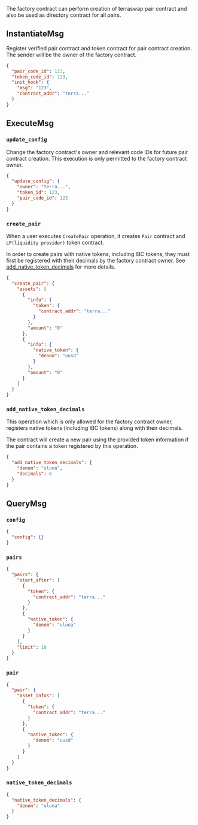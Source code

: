 
The factory contract can perform creation of terraswap pair contract and also be used as directory contract for all pairs.

## InstantiateMsg
Register verified pair contract and token contract for pair contract creation. The sender will be the owner of the factory contract.

```json
{
  "pair_code_id": 123,
  "token_code_id": 123,
  "init_hook": {
    "msg": "123",
    "contract_addr": "terra..."
  }
}
```

## ExecuteMsg

### `update_config`
Change the factory contract's owner and relevant code IDs for future pair contract creation. This execution is only permitted to the factory contract owner.

```json
{
  "update_config": {
    "owner": "terra...",
    "token_id": 123,
    "pair_code_id": 123
  }
}
```

### `create_pair`
When a user executes `CreatePair` operation, it creates `Pair` contract and `LP(liquidity provider)` token contract.

In order to create pairs with native tokens, including IBC tokens, they must first be registered with their decimals by the factory contract owner. See [add_native_token_decimals](#add_native_token_decimals) for more details.

```json
{
  "create_pair": {
    "assets": [
      {
        "info": {
          "token": {
            "contract_addr": "terra..."
          }
        },
        "amount": "0"
      },
      {
        "info": {
          "native_token": {
            "denom": "uusd"
          }
        },
        "amount": "0"
      }
    ]
  }
}
```

### `add_native_token_decimals`
This operation which is only allowed for the factory contract owner, registers native tokens (including IBC tokens) along with their decimals.

The contract will create a new pair using the provided token information if the pair contains a token registered by this operation.

```json
{
  "add_native_token_decimals": {
    "denom": "uluna",
    "decimals": 6
  }
}
```

## QueryMsg

### `config`

```json
{
  "config": {}
}
```

### `pairs`

```json
{
  "pairs": {
    "start_after": [
      {
        "token": {
          "contract_addr": "terra..."
        }
      },
      {
        "native_token": {
          "denom": "uluna"
        }
      }
    ],
    "limit": 10
  }
}
```

### `pair`

```json
{
  "pair": {
    "asset_infos": [
      {
        "token": {
          "contract_addr": "terra..."
        }
      },
      {
        "native_token": {
          "denom": "uusd"
        }
      }
    ]
  }
}
```

### `native_token_decimals`

```json
{
  "native_token_decimals": {
    "denom": "uluna"
  }
}
```
